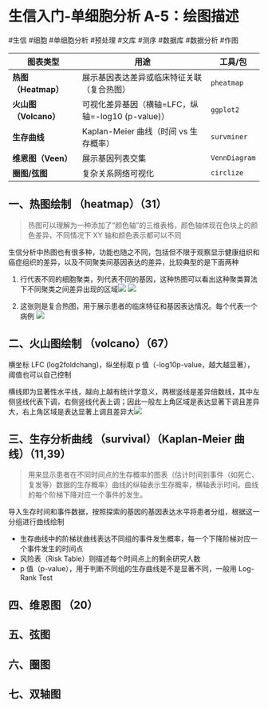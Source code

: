 # 生信入门-单细胞分析 A-5：绘图描述
#生信 #细胞 #单细胞分析 #预处理 #文库 #测序 #数据库 #数据分析 #作图


| 图表类型               | 用途                                                                 | 工具/包          |
|------------------------|----------------------------------------------------------------------|------------------|
| **热图（Heatmap）**    | 展示基因表达差异或临床特征关联（复合热图）                          | `pheatmap`       |
| **火山图（Volcano）**  | 可视化差异基因（横轴=LFC，纵轴=-log10 (p-value)）                    | `ggplot2`        |
| **生存曲线**           | Kaplan-Meier 曲线（时间 vs 生存概率）                                | `survminer`      |
| **维恩图（Veen）**     | 展示基因列表交集                                                    | `VennDiagram`    |
| **圈图/弦图**          | 复杂关系网络可视化                                                  | `circlize`       |

## 一、热图绘制 （heatmap）（31） 

> 热图可以理解为一种添加了“颜色轴”的三维表格，颜色轴体现在色块上的颜色差异，不同情况下 XY 轴和颜色表示都可以不同  


生信分析中热图也有很多种，功能也随之不同，包括但不限于观察显示健康组织和癌症组织的差异，以及不同聚类间基因表达的差异，比较典型的是下面两种  


1. 行代表不同的细胞聚类，列代表不同的基因，这种热图可以看出这种聚类算法下不同聚类之间差异出现的区域![](https://api2.mubu.com/v3/document_image/26905802_1be653cb-66e6-49ff-d4a8-30a1db2f2365.png) ![](https://api2.mubu.com/v3/document_image/26905802_91651ae0-11df-4a2d-dc50-7187bb3adf9c.png)

2. 这张则是复合热图，用于展示患者的临床特征和基因表达情况。每个代表一个病例 ![](https://api2.mubu.com/v3/document_image/26905802_794678ec-33e9-4c02-f818-2525eb412d0b.png)


## 二、火山图绘制 （volcano）（67）  

横坐标 LFC (log2foldchang)，纵坐标取 p 值（-log10p-value，越大越显著），阈值也可以自己控制  

横线即为显著性水平线，越向上越有统计学意义，两根竖线是差异倍数线，其中左侧竖线代表下调，右侧竖线代表上调；因此一般左上角区域是表达显著下调且差异大，右上角区域是表达显著上调且差异大![](https://api2.mubu.com/v3/document_image/26905802_03fb684e-573b-42a4-c873-036ff7039008.png)

## 三、生存分析曲线 （survival）（Kaplan-Meier 曲线）（11,39）  

> 用来显示患者在不同时间点的生存概率的图表（估计时间到事件（如死亡、复发等）数据的生存概率）曲线的纵轴表示生存概率，横轴表示时间。曲线的每个阶梯下降对应一个事件的发生。  


导入生存时间和事件数据，按照探索的基因的基因表达水平将患者分组，根据这一分组进行曲线绘制  
- 生存曲线中的阶梯状曲线表达不同组的事件发生概率，每一个下降阶梯对应一个事件发生的时间点  
- 风险表（Risk Table）则描述每个时间点上的剩余研究人数  
- p 值（p-value），用于判断不同组的生存曲线是不是显著不同，一般用 Log-Rank Test  

## 四、维恩图 （20）  

## 五、弦图  

## 六、圈图  

## 七、双轴图